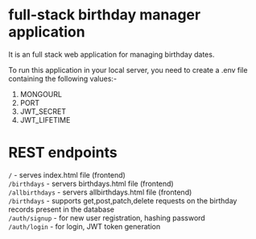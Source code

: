 # full-stack birthday manager application
It is an full stack web application for managing birthday dates.

To run this application in your local server, you need to create a .env file containing the following values:-
<ol>
  <li>MONGOURL</li>
  <li>PORT</li>
  <li>JWT_SECRET</li>
  <li>JWT_LIFETIME</li>
</ol>

# REST endpoints
   `/` - serves index.html file (frontend)\
   `/birthdays` - servers birthdays.html file (frontend)\
   `/allbirthdays` - servers allbirthdays.html file (frontend)\
   `/birthdays` - supports get,post,patch,delete requests on the birthday records present in the database\
   `/auth/signup` - for new user registration, hashing password\
   `/auth/login` - for login, JWT token generation

